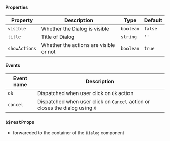 #### Properties

| Property      | Description                            | Type      | Default |
| ------------- | -------------------------------------- | --------- | ------- |
| `visible`     | Whether the Dialog is visible          | `boolean` | `false` |
| `title`       | Title of Dialog                        | `string`  | `''`    |
| `showActions` | Whether the actions are visible or not | `boolean` | `true`  |

#### Events

| Event name | Description                                                                  |
| ---------- | ---------------------------------------------------------------------------- |
| `ok`       | Dispatched when user click on `Ok` action                                    |
| `cancel`   | Dispatched when user click on `Cancel` action or closes the dialog using `X` |

### `$$restProps`

- forwareded to the container of the `Dialog` component
